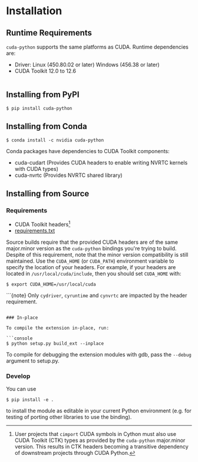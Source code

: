 # Installation

## Runtime Requirements

`cuda-python` supports the same platforms as CUDA. Runtime dependencies are:

* Driver: Linux (450.80.02 or later) Windows (456.38 or later)
* CUDA Toolkit 12.0 to 12.6

```{note} Only the NVRTC redistributable component is required from the CUDA Toolkit. [CUDA Toolkit Documentation](https://docs.nvidia.com/cuda/index.html) Installation Guides can be used for guidance. Note that the NVRTC component in the Toolkit can be obtained via PYPI, Conda or local installers.
```

## Installing from PyPI

```console
$ pip install cuda-python
```

## Installing from Conda

```console
$ conda install -c nvidia cuda-python
```

Conda packages have dependencies to CUDA Toolkit components:

* cuda-cudart (Provides CUDA headers to enable writing NVRTC kernels with CUDA types)
* cuda-nvrtc (Provides NVRTC shared library)

## Installing from Source

### Requirements

* CUDA Toolkit headers[^1]
* [requirements.txt](https://github.com/NVIDIA/cuda-python/blob/main/cuda_bindings/requirements.txt)

[^1]: User projects that `cimport` CUDA symbols in Cython must also use CUDA Toolkit (CTK) types as provided by the `cuda-python` major.minor version. This results in CTK headers becoming a transitive dependency of downstream projects through CUDA Python.

Source builds require that the provided CUDA headers are of the same major.minor version as the `cuda-python` bindings you're trying to build. Despite of this requirement, note that the minor version compatibility is still maintained. Use the `CUDA_HOME` (or `CUDA_PATH`) environment variable to specify the location of your headers. For example, if your headers are located in `/usr/local/cuda/include`, then you should set `CUDA_HOME` with:

```console
$ export CUDA_HOME=/usr/local/cuda
```

```{note} Only `cydriver`, `cyruntime` and `cynvrtc` are impacted by the header requirement.
```

### In-place

To compile the extension in-place, run:

```console
$ python setup.py build_ext --inplace
```

To compile for debugging the extension modules with gdb, pass the `--debug` argument to setup.py.

### Develop

You can use

```console
$ pip install -e .
```

to install the module as editable in your current Python environment (e.g. for testing of porting other libraries to use the binding).
